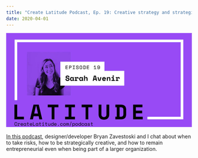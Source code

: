 ```yaml
---
title: "Create Latitude Podcast, Ep. 19: Creative strategy and strategic creativity"
date: 2020-04-01
---
```

![fullsizeoutput_45cc.jpeg](5f22f-fullsizeoutput_45cc.jpeg)

[In this podcast](https://www.createlatitude.com/podcast/sarah-avenir), designer/developer Bryan Zavestoski and I chat about when to take risks, how to be strategically creative, and how to remain entrepreneurial even when being part of a larger organization.